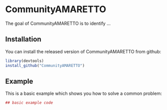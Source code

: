 # CommunityAMARETTO

The goal of CommunityAMARETTO is to identify ...

## Installation

You can install the released version of CommunityAMARETTO from github:

``` r
library(devtools)
install_github("CommunityAMARETTO")
```

## Example

This is a basic example which shows you how to solve a common problem:

``` r
## basic example code
```

